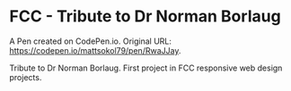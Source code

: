 # FCC - Tribute to Dr Norman Borlaug

A Pen created on CodePen.io. Original URL: https://codepen.io/mattsokol79/pen/RwaJJay.

Tribute to Dr Norman Borlaug. First project in FCC responsive web design projects.
